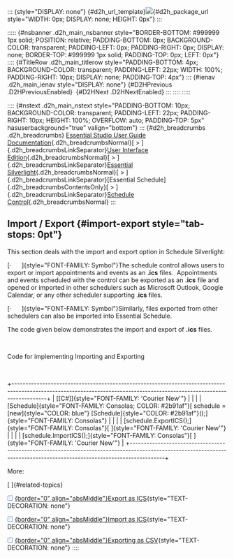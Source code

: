 ::: {style="DISPLAY: none"}
[](ms-xhelp:///?Id=d2h_url_template){#d2h_url_template}![](!package_url!){#d2h_package_url style="WIDTH: 0px; DISPLAY: none; HEIGHT: 0px"}
:::

::::: {#nsbanner .d2h_main_nsbanner style="BORDER-BOTTOM: #999999 1px solid; POSITION: relative; PADDING-BOTTOM: 0px; BACKGROUND-COLOR: transparent; PADDING-LEFT: 0px; PADDING-RIGHT: 0px; DISPLAY: none; BORDER-TOP: #999999 1px solid; PADDING-TOP: 0px; LEFT: 0px"}
:::: {#TitleRow .d2h_main_titlerow style="PADDING-BOTTOM: 4px; BACKGROUND-COLOR: transparent; PADDING-LEFT: 22px; WIDTH: 100%; PADDING-RIGHT: 10px; DISPLAY: none; PADDING-TOP: 4px"}
::: {#ienav .d2h_main_ienav style="DISPLAY: none"}
[](ms-xhelp:///?Id=714d5f07-6cc2-4405-bef2-4de6d7ff28e4){#D2HPrevious .D2HPreviousEnabled}  [](ms-xhelp:///?Id=e6c87978-9418-4a4c-9e9a-cbb5c397d187){#D2HNext .D2HNextEnabled}
:::
::::
:::::

:::: {#nstext .d2h_main_nstext style="PADDING-BOTTOM: 10px; BACKGROUND-COLOR: transparent; PADDING-LEFT: 22px; PADDING-RIGHT: 10px; HEIGHT: 100%; OVERFLOW: auto; PADDING-TOP: 5px" hasuserbackground="true" valign="bottom"}
::: {#d2h_breadcrumbs .d2h_breadcrumbs}
[Essential Studio User Guide Documentation](ms-xhelp:///?Id=12457748-09e3-4d74-a240-8e049cedf030){.d2h_breadcrumbsNormal}[ \> ]{.d2h_breadcrumbsLinkSeparator}[User Interface Edition](ms-xhelp:///?Id=c29296b7-531c-413b-a0ec-488ca1f7f669){.d2h_breadcrumbsNormal}[ \> ]{.d2h_breadcrumbsLinkSeparator}[Essential Silverlight](ms-xhelp:///?Id=66221bd1-ba2e-43c2-94a7-618f50e01d24){.d2h_breadcrumbsNormal}[ \> ]{.d2h_breadcrumbsLinkSeparator}[Essential Schedule]{.d2h_breadcrumbsContentsOnly}[ \> ]{.d2h_breadcrumbsLinkSeparator}[Schedule Control](ms-xhelp:///?Id=641660d5-c458-4c5d-9615-332d1a8eb458){.d2h_breadcrumbsNormal}
:::

## Import / Export {#import-export style="tab-stops: 0pt"}

This section deals with the import and export option in Schedule Silverlight:

[·      ]{style="FONT-FAMILY: Symbol"}The schedule control allows users to export or import appointments and events as an **.ics** files.  Appointments and events scheduled with the control can be exported as an **.ics** file and opened or imported in other schedulers such as Microsoft Outlook, Google Calendar, or any other scheduler supporting .**ics** files. 

[·      ]{style="FONT-FAMILY: Symbol"}Similarly, files exported from other schedulers can also be imported into Essential Schedule.

The code given below demonstrates the import and export of **.ics** files.

 

Code for implementing Importing and Exporting

 

+------------------------------------------------------------------------------------------------------------------------------------------------------------------------+
| [\[C#\]]{style="FONT-FAMILY: 'Courier New'"}                                                                                                                           |
|                                                                                                                                                                        |
| [Schedule]{style="FONT-FAMILY: Consolas; COLOR: #2b91af"}[ schedule = [new]{style="COLOR: blue"} [Schedule]{style="COLOR: #2b91af"}();]{style="FONT-FAMILY: Consolas"} |
|                                                                                                                                                                        |
| [schedule.ExportICS();]{style="FONT-FAMILY: Consolas"}[ ]{style="FONT-FAMILY: 'Courier New'"}                                                                          |
|                                                                                                                                                                        |
| [schedule.ImportICS();]{style="FONT-FAMILY: Consolas"}[ ]{style="FONT-FAMILY: 'Courier New'"}                                                                          |
+------------------------------------------------------------------------------------------------------------------------------------------------------------------------+

More:

[ ]{#related-topics}

[![](button.gif){border="0" align="absMiddle"}Export as ICS](ms-xhelp:///?Id=e6c87978-9418-4a4c-9e9a-cbb5c397d187){style="TEXT-DECORATION: none"}

[![](button.gif){border="0" align="absMiddle"}Import as ICS](ms-xhelp:///?Id=b6c0c11e-ad8e-45d2-9602-9fa0bfe24c35){style="TEXT-DECORATION: none"}

[![](button.gif){border="0" align="absMiddle"}Exporting as CSV](ms-xhelp:///?Id=51a6aec8-caa7-461d-8bc0-8eacf3963c4d){style="TEXT-DECORATION: none"}
::::
